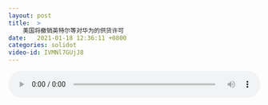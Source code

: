 ```yaml
---
layout: post
title:  >
    美国将撤销英特尔等对华为的供货许可
date:   2021-01-18 12:36:11 +0800
categories: solidot
video-id: IVMNl7GUjJ8
---
```


<audio src="/assets/cd45051a6ca84b40e34cc85f957ce3fd.mp3" style="width: 100%;" controls></audio>

